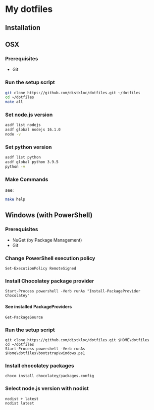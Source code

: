 # My dotfiles

## Installation

## OSX

### Prerequisites

- Git

### Run the setup script

```sh
git clone https://github.com/distkloc/dotfiles.git ~/dotfiles
cd ~/dotfiles
make all
```

### Set node.js version

```sh
asdf list nodejs
asdf global nodejs 16.1.0
node -v
```

### Set python version

```sh
asdf list python
asdf global python 3.9.5
python -v
```

### Make Commands

see:

```sh
make help
```

## Windows (with PowerShell)

### Prerequisites

- NuGet (by Package Management)
- Git

### Change PowerShell execution policy

```posh
Set-ExecutionPolicy RemoteSigned
```

### Install Chocolatey package provider

```posh
Start-Process powershell -Verb runAs "Install-PackageProvider Chocolatey"
```

#### See installed PackageProviders

```posh
Get-PackageSource
```

### Run the setup script

```posh
git clone https://github.com/distkloc/dotfiles.git $HOME\dotfiles
cd ~/dotfiles
Start-Process powershell -Verb runAs $Home\dotfiles\bootstrap\windows.ps1
```

### Install chocolatey packages

```posh
choco install chocolatey/packages.config
```

### Select node.js version with nodist

```posh
nodist + latest
nodist latest
```
